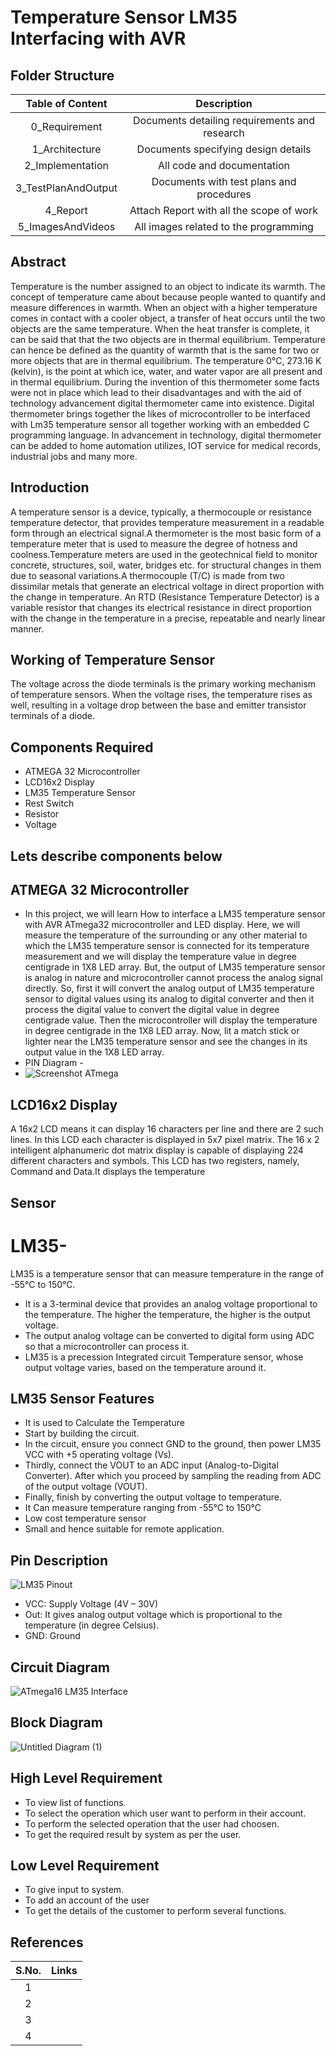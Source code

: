 # Temperature Sensor LM35 Interfacing with AVR 
## Folder Structure
|Table of Content|Description|
|:-:|:--:|
|0_Requirement|Documents detailing requirements and research|
|1_Architecture|Documents specifying design details|
|2_Implementation|All code and documentation|
|3_TestPlanAndOutput|Documents with test plans and procedures|
|4_Report|Attach Report with all the scope of work|
|5_ImagesAndVideos|All images related to the programming|
## Abstract
Temperature is the number assigned to an object to indicate its warmth. The concept of temperature came about because people wanted to quantify and measure differences in warmth. When an object with a higher temperature comes in contact with a cooler object, a transfer of heat occurs until the two objects are the same temperature. When the heat transfer is complete, it can be said that that the two objects are in thermal equilibrium. Temperature can hence be defined as the quantity of warmth that is the same for two or more objects that are in thermal equilibrium. The temperature 0°C, 273.16 K (kelvin), is the point at which ice, water, and water vapor are all present and in thermal equilibrium.  During the invention of this thermometer some facts were not in place which lead to their disadvantages and with the aid of technology advancement digital thermometer came into existence. Digital thermometer brings together the likes of microcontroller to be interfaced with Lm35 temperature sensor all together working with an embedded C programming language. In advancement in technology, digital thermometer can be added to home automation utilizes, IOT service for medical records, industrial jobs and many more.
## Introduction
A temperature sensor is a device, typically, a thermocouple or resistance temperature detector, that provides temperature measurement in a readable form through an electrical signal.A thermometer is the most basic form of a temperature meter that is used to measure the degree of hotness and coolness.Temperature meters are used in the geotechnical field to monitor concrete, structures, soil, water, bridges etc. for structural changes in them due to seasonal variations.A thermocouple (T/C) is made from two dissimilar metals that generate an electrical voltage in direct proportion with the change in temperature. An RTD (Resistance Temperature Detector) is a variable resistor that changes its electrical resistance in direct proportion with the change in the temperature in a precise, repeatable and nearly linear manner.
## Working of Temperature Sensor
The voltage across the diode terminals is the primary working mechanism of temperature sensors. When the voltage rises, the temperature rises as well, resulting in a voltage drop between the base and emitter transistor terminals of a diode.
## Components Required 
  - ATMEGA 32 Microcontroller
  - LCD16x2 Display
  - LM35 Temperature Sensor
  - Rest Switch 
  - Resistor
  - Voltage
  ## Lets describe  components below
 ## ATMEGA 32 Microcontroller
  - In this project, we will learn How to interface a LM35 temperature sensor with AVR ATmega32 microcontroller and LED display. Here, we will measure the temperature of the surrounding or any other material to which the LM35 temperature sensor is connected for its temperature measurement and we will display the temperature value in degree centigrade in 1X8 LED array. But, the output of LM35 temperature sensor is analog in nature and microcontroller cannot process the analog signal directly. So, first it will convert the analog output of LM35 temperature sensor to digital values using its analog to digital converter and then it process the digital value to convert the digital value in degree centigrade value. Then the microcontroller will display the temperature in degree centigrade in the 1X8 LED array. Now, lit a match stick or lighter near the LM35 temperature sensor and see the changes in its output value in the 1X8 LED array.
 - PIN Diagram - 
 - ![Screenshot ATmega](https://user-images.githubusercontent.com/98878562/155843057-9b71ee85-a641-4871-8e35-cdb0de2c11b6.png)
 ## LCD16x2 Display
 A 16x2 LCD means it can display 16 characters per line and there are 2 such lines. In this LCD each character is displayed in 5x7 pixel matrix. The 16 x 2 intelligent alphanumeric dot matrix display is capable of displaying 224 different characters and symbols. This LCD has two registers, namely, Command and Data.It displays the temperature 
 ## Sensor
   # LM35-
   LM35 is a temperature sensor that can measure temperature in the range of -55°C to 150°C.
-   It is a 3-terminal device that provides an analog voltage proportional to the temperature. The higher the temperature, the higher is the output voltage.
-   The output analog voltage can be converted to digital form using ADC so that a microcontroller can process it.
-   LM35 is a precession Integrated circuit Temperature sensor, whose output voltage varies, based  on the temperature around it.
## LM35 Sensor Features
-   It is used to Calculate the Temperature
-   Start by building the circuit. 
-   In the circuit, ensure you connect GND to the ground, then power LM35 VCC with +5 operating voltage (Vs). 
-   Thirdly, connect the VOUT to an ADC input (Analog-to-Digital Converter). After which you proceed by sampling the reading from ADC of the output voltage (VOUT). 
-   Finally, finish by converting the output voltage to temperature.   
-   It Can measure temperature ranging from -55°C to 150°C 
-   Low cost temperature sensor
-   Small and hence suitable for remote application.
   ## Pin Description
![LM35 Pinout](https://user-images.githubusercontent.com/98877997/155834037-37e7b047-84a7-40e5-8b96-161c9b48a0bb.png)
-   VCC: Supply Voltage (4V – 30V)
-   Out: It gives analog output voltage which is proportional to the temperature (in degree Celsius).
-   GND: Ground
 ## Circuit Diagram
![ATmega16 LM35 Interface](https://user-images.githubusercontent.com/98877997/155834375-372f961a-6834-4faa-831c-3699c88823ee.png)
## Block Diagram
![Untitled Diagram (1)](https://user-images.githubusercontent.com/98878562/155874806-6dd44e95-01c5-4ac5-b6a8-cb6d2240f1aa.jpg)

   
 
## High Level Requirement
-   To view list of functions.
-   To select the operation which user want to perform in their account.
-   To perform the selected operation that the user had choosen.
-   To get the required result by system  as per the user.
## Low Level Requirement
-   To give input to system.
-   To add an account of the user 
-   To get the details of the customer to perform several functions.
## References
|S.No.|Links|
|:-:|:--:|
|1|[]()|
|2|[]()|
|3|[]()|
|4|[]()|


